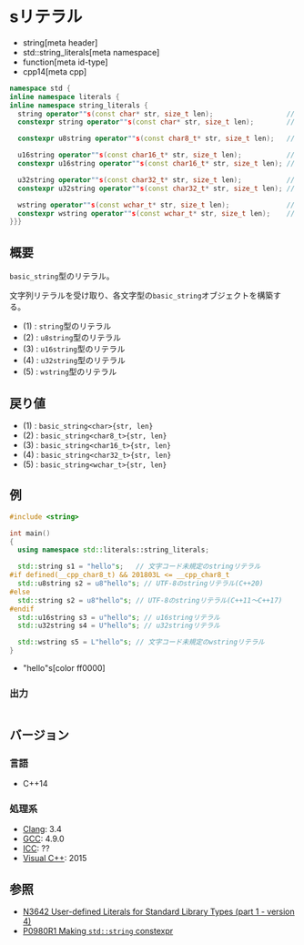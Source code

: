 # sリテラル
* string[meta header]
* std::string_literals[meta namespace]
* function[meta id-type]
* cpp14[meta cpp]

```cpp
namespace std {
inline namespace literals {
inline namespace string_literals {
  string operator""s(const char* str, size_t len);                  // (1) C++14
  constexpr string operator""s(const char* str, size_t len);        // (1) C++20

  constexpr u8string operator""s(const char8_t* str, size_t len);   // (2) C++20

  u16string operator""s(const char16_t* str, size_t len);           // (3) C++14
  constexpr u16string operator""s(const char16_t* str, size_t len); // (3) C++20

  u32string operator""s(const char32_t* str, size_t len);           // (4) C++14
  constexpr u32string operator""s(const char32_t* str, size_t len); // (4) C++20

  wstring operator""s(const wchar_t* str, size_t len);              // (5) C++14
  constexpr wstring operator""s(const wchar_t* str, size_t len);    // (5) C++20
}}}
```

## 概要
`basic_string`型のリテラル。

文字列リテラルを受け取り、各文字型の`basic_string`オブジェクトを構築する。

- (1) : `string`型のリテラル
- (2) : `u8string`型のリテラル
- (3) : `u16string`型のリテラル
- (4) : `u32string`型のリテラル
- (5) : `wstring`型のリテラル


## 戻り値
- (1) : `basic_string<char>{str, len}`
- (2) : `basic_string<char8_t>{str, len}`
- (3) : `basic_string<char16_t>{str, len}`
- (4) : `basic_string<char32_t>{str, len}`
- (5) : `basic_string<wchar_t>{str, len}`


## 例
```cpp example
#include <string>

int main()
{
  using namespace std::literals::string_literals;

  std::string s1 = "hello"s;   // 文字コード未規定のstringリテラル
#if defined(__cpp_char8_t) && 201803L <= __cpp_char8_t
  std::u8string s2 = u8"hello"s; // UTF-8のstringリテラル(C++20)
#else
  std::string s2 = u8"hello"s; // UTF-8のstringリテラル(C++11～C++17)
#endif
  std::u16string s3 = u"hello"s; // u16stringリテラル
  std::u32string s4 = U"hello"s; // u32stringリテラル

  std::wstring s5 = L"hello"s; // 文字コード未規定のwstringリテラル
}
```
* "hello"s[color ff0000]

### 出力
```
```

## バージョン
### 言語
- C++14

### 処理系
- [Clang](/implementation.md#clang): 3.4
- [GCC](/implementation.md#gcc): 4.9.0
- [ICC](/implementation.md#icc): ??
- [Visual C++](/implementation.md#visual_cpp): 2015


## 参照
- [N3642 User-defined Literals for Standard Library Types (part 1 - version 4)](http://www.open-std.org/jtc1/sc22/wg21/docs/papers/2013/n3642.pdf)
- [P0980R1 Making `std::string` constexpr](https://www.open-std.org/jtc1/sc22/wg21/docs/papers/2019/p0980r1.pdf)
